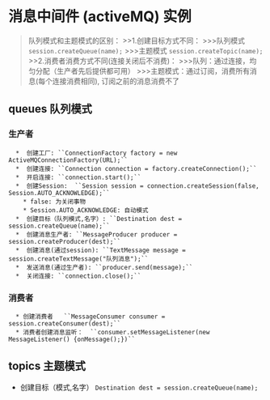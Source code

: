 # 消息中间件 (activeMQ) 实例
> 队列模式和主题模式的区别：
    >>1.创建目标方式不同：
        >>>队列模式 ``session.createQueue(name);``
        >>>主题模式 ``session.createTopic(name);``
    >>2.消费者消费方式不同(连接关闭后不消费)：
        >>>队列：通过连接，均匀分配（生产者先后提供都可用）
        >>>主题模式：通过订阅，消费所有消息(每个连接消费相同), 订阅之前的消息消费不了
## queues 队列模式
### 生产者
      *  创建工厂: ``ConnectionFactory factory = new ActiveMQConnectionFactory(URL);``
      *  创建连接: ``Connection connection = factory.createConnection();``
      *  开启连接: ``connection.start();``
      *  创建Session:  ``Session session = connection.createSession(false, Session.AUTO_ACKNOWLEDGE);``
        * false: 为关闭事物
        * Session.AUTO_ACKNOWLEDGE: 自动模式
      *  创建目标（队列模式,名字）: ``Destination dest = session.createQueue(name);``
      *  创建消息生产者: ``MessageProducer producer = session.createProducer(dest);``
      *  创建消息(通过session): ``TextMessage message = session.createTextMessage("队列消息");``
      *  发送消息(通过生产者): ``producer.send(message);``
      *  关闭连接: ``connection.close();``

### 消费者
      * 创建消费者   ``MessageConsumer consumer = session.createConsumer(dest);``
      * 消费者创建消息监听：  ``consumer.setMessageListener(new MessageListener() {onMessage();})``


## topics 主题模式
*  创建目标（模式,名字） ``Destination dest = session.createQueue(name);``